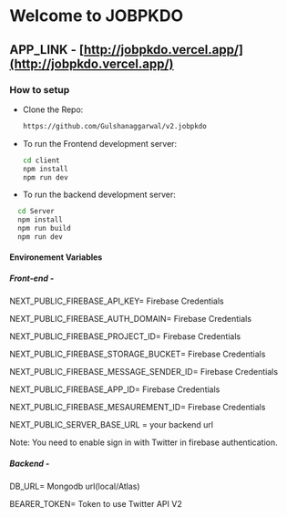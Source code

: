 # Welcome to JOBPKDO

## APP_LINK - [http://jobpkdo.vercel.app/](http://jobpkdo.vercel.app/)

### How to setup

- Clone the Repo:

  ```bash
  https://github.com/Gulshanaggarwal/v2.jobpkdo
  ```

- To run the Frontend development server:

  ```bash
  cd client
  npm install
  npm run dev
  ```

- To run the backend development server:

```bash
  cd Server
  npm install
  npm run build
  npm run dev
  ```

#### Environement Variables

##### Front-end -

NEXT_PUBLIC_FIREBASE_API_KEY= Firebase Credentials

NEXT_PUBLIC_FIREBASE_AUTH_DOMAIN= Firebase Credentials

NEXT_PUBLIC_FIREBASE_PROJECT_ID= Firebase Credentials

NEXT_PUBLIC_FIREBASE_STORAGE_BUCKET= Firebase Credentials

NEXT_PUBLIC_FIREBASE_MESSAGE_SENDER_ID= Firebase Credentials

NEXT_PUBLIC_FIREBASE_APP_ID= Firebase Credentials

NEXT_PUBLIC_FIREBASE_MESAUREMENT_ID= Firebase Credentials

NEXT_PUBLIC_SERVER_BASE_URL = your backend url

Note: You need to enable sign in with Twitter in firebase authentication.

##### Backend -

DB_URL= Mongodb url(local/Atlas)

BEARER_TOKEN= Token to use Twitter API V2
